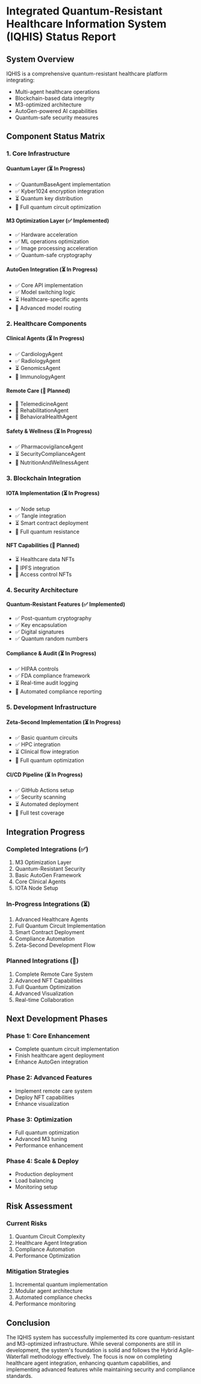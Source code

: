 # Integrated Quantum-Resistant Healthcare Information System (IQHIS) Status Report

## System Overview

IQHIS is a comprehensive quantum-resistant healthcare platform integrating:
- Multi-agent healthcare operations
- Blockchain-based data integrity
- M3-optimized architecture
- AutoGen-powered AI capabilities
- Quantum-safe security measures

## Component Status Matrix

### 1. Core Infrastructure

#### Quantum Layer (⏳ In Progress)
- ✅ QuantumBaseAgent implementation
- ✅ Kyber1024 encryption integration
- ⏳ Quantum key distribution
- 🔲 Full quantum circuit optimization

#### M3 Optimization Layer (✅ Implemented)
- ✅ Hardware acceleration
- ✅ ML operations optimization
- ✅ Image processing acceleration
- ✅ Quantum-safe cryptography

#### AutoGen Integration (⏳ In Progress)
- ✅ Core API implementation
- ✅ Model switching logic
- ⏳ Healthcare-specific agents
- 🔲 Advanced model routing

### 2. Healthcare Components

#### Clinical Agents (⏳ In Progress)
- ✅ CardiologyAgent
- ✅ RadiologyAgent
- ⏳ GenomicsAgent
- 🔲 ImmunologyAgent

#### Remote Care (🔲 Planned)
- 🔲 TelemedicineAgent
- 🔲 RehabilitationAgent
- 🔲 BehavioralHealthAgent

#### Safety & Wellness (⏳ In Progress)
- ✅ PharmacovigilanceAgent
- ⏳ SecurityComplianceAgent
- 🔲 NutritionAndWellnessAgent

### 3. Blockchain Integration

#### IOTA Implementation (⏳ In Progress)
- ✅ Node setup
- ✅ Tangle integration
- ⏳ Smart contract deployment
- 🔲 Full quantum resistance

#### NFT Capabilities (🔲 Planned)
- ⏳ Healthcare data NFTs
- 🔲 IPFS integration
- 🔲 Access control NFTs

### 4. Security Architecture

#### Quantum-Resistant Features (✅ Implemented)
- ✅ Post-quantum cryptography
- ✅ Key encapsulation
- ✅ Digital signatures
- ✅ Quantum random numbers

#### Compliance & Audit (⏳ In Progress)
- ✅ HIPAA controls
- ✅ FDA compliance framework
- ⏳ Real-time audit logging
- 🔲 Automated compliance reporting

### 5. Development Infrastructure

#### Zeta-Second Implementation (⏳ In Progress)
- ✅ Basic quantum circuits
- ✅ HPC integration
- ⏳ Clinical flow integration
- 🔲 Full quantum optimization

#### CI/CD Pipeline (⏳ In Progress)
- ✅ GitHub Actions setup
- ✅ Security scanning
- ⏳ Automated deployment
- 🔲 Full test coverage

## Integration Progress

### Completed Integrations (✅)
1. M3 Optimization Layer
2. Quantum-Resistant Security
3. Basic AutoGen Framework
4. Core Clinical Agents
5. IOTA Node Setup

### In-Progress Integrations (⏳)
1. Advanced Healthcare Agents
2. Full Quantum Circuit Implementation
3. Smart Contract Deployment
4. Compliance Automation
5. Zeta-Second Development Flow

### Planned Integrations (🔲)
1. Complete Remote Care System
2. Advanced NFT Capabilities
3. Full Quantum Optimization
4. Advanced Visualization
5. Real-time Collaboration

## Next Development Phases

### Phase 1: Core Enhancement
- Complete quantum circuit implementation
- Finish healthcare agent deployment
- Enhance AutoGen integration

### Phase 2: Advanced Features
- Implement remote care system
- Deploy NFT capabilities
- Enhance visualization

### Phase 3: Optimization
- Full quantum optimization
- Advanced M3 tuning
- Performance enhancement

### Phase 4: Scale & Deploy
- Production deployment
- Load balancing
- Monitoring setup

## Risk Assessment

### Current Risks
1. Quantum Circuit Complexity
2. Healthcare Agent Integration
3. Compliance Automation
4. Performance Optimization

### Mitigation Strategies
1. Incremental quantum implementation
2. Modular agent architecture
3. Automated compliance checks
4. Performance monitoring

## Conclusion

The IQHIS system has successfully implemented its core quantum-resistant and M3-optimized infrastructure. While several components are still in development, the system's foundation is solid and follows the Hybrid Agile-Waterfall methodology effectively. The focus is now on completing healthcare agent integration, enhancing quantum capabilities, and implementing advanced features while maintaining security and compliance standards. 